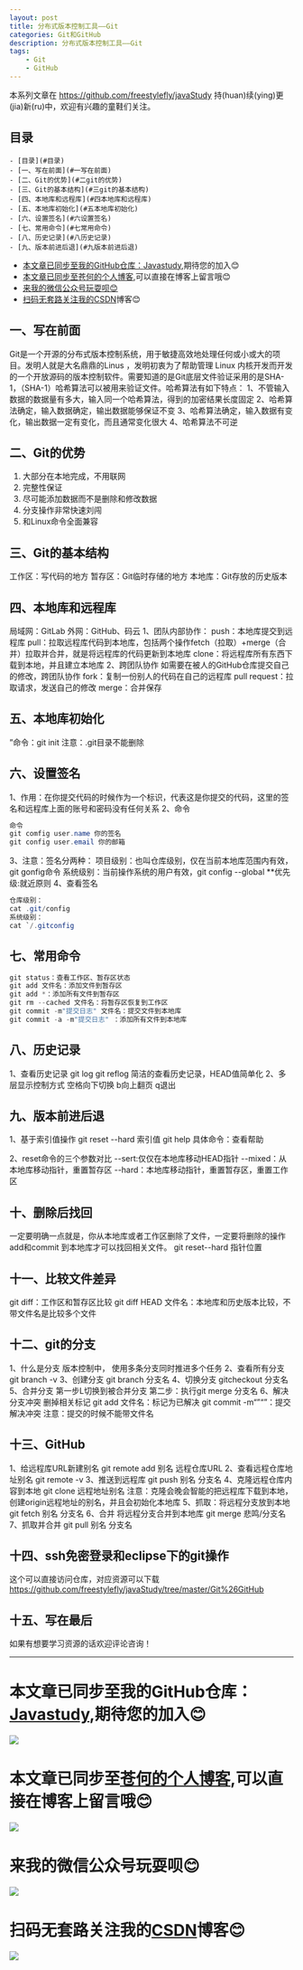 ```yaml
---
layout: post
title: 分布式版本控制工具——Git
categories: Git和GitHub
description: 分布式版本控制工具——Git
tags:
	- Git
	- GitHub
---
```


本系列文章在 <https://github.com/freestylefly/javaStudy> 持(huan)续(ying)更(jia)新(ru)中，欢迎有兴趣的童鞋们关注。

## 目录

<!-- TOC -->

    - [目录](#目录)
    - [一、写在前面](#一写在前面)
    - [二、Git的优势](#二git的优势)
    - [三、Git的基本结构](#三git的基本结构)
    - [四、本地库和远程库](#四本地库和远程库)
    - [五、本地库初始化](#五本地库初始化)
    - [六、设置签名](#六设置签名)
    - [七、常用命令](#七常用命令)
    - [八、历史记录](#八历史记录)
    - [九、版本前进后退](#九版本前进后退)
- [本文章已同步至我的GitHub仓库：<a href="https://github.com/freestylefly/javaStudy">Javastudy</a>,期待您的加入:blush:](#本文章已同步至我的github仓库a-hrefhttpsgithubcomfreestyleflyjavastudyjavastudya期待您的加入blush)
- [本文章已同步至<a href="https://freestylefly.github.io/">苍何的个人博客</a>,可以直接在博客上留言哦:blush:](#本文章已同步至a-hrefhttpsfreestyleflygithubio苍何的个人博客a可以直接在博客上留言哦blush)
- [来我的微信公众号玩耍呗:blush:](#来我的微信公众号玩耍呗blush)
- [扫码无套路关注我的<a href="https://blog.csdn.net/qq_43270074?orderby=UpdateTime">CSDN</a>博客:blush:](#扫码无套路关注我的a-hrefhttpsblogcsdnnetqq_43270074orderbyupdatetimecsdna博客blush)

<!-- /TOC -->

## 一、写在前面

Git是一个开源的分布式版本控制系统，用于敏捷高效地处理任何或小或大的项目。发明人就是大名鼎鼎的Linus ，发明初衷为了帮助管理 Linux 内核开发而开发的一个开放源码的版本控制软件。需要知道的是Git底层文件验证采用的是SHA-1，（SHA-1）哈希算法可以被用来验证文件。哈希算法有如下特点：
1、不管输入数据的数据量有多大，输入同一个哈希算法，得到的加密结果长度固定
2、哈希算法确定，输入数据确定，输出数据能够保证不变
3、哈希算法确定，输入数据有变化，输出数据一定有变化，而且通常变化很大
4、哈希算法不可逆
## 二、Git的优势

 1. 大部分在本地完成，不用联网
 2. 完整性保证
 3. 尽可能添加数据而不是删除和修改数据
 4. 分支操作非常快速刘闯
 5. 和Linux命令全面兼容
## 三、Git的基本结构
工作区：写代码的地方
暂存区：Git临时存储的地方
本地库：Git存放的历史版本
## 四、本地库和远程库
局域网：GitLab
外网：GitHub、码云
1、团队内部协作：
push：本地库提交到远程库
pull：拉取远程库代码到本地库，包括两个操作fetch（拉取）+merge（合并）拉取并合并，就是将远程库的代码更新到本地库
clone：将远程库所有东西下载到本地，并且建立本地库
2、跨团队协作
如需要在被人的GitHub仓库提交自己的修改，跨团队协作
fork：复制一份别人的代码在自己的远程库
pull request：拉取请求，发送自己的修改
merge：合并保存
## 五、本地库初始化
”命令：git init
注意：.git目录不能删除
## 六、设置签名
1、作用：在你提交代码的时候作为一个标识，代表这是你提交的代码，这里的签名和远程库上面的账号和密码没有任何关系
2、命令
```java
命令
git comfig user.name 你的签名
git config user.email 你的邮箱

```
3、注意：签名分两种：
项目级别：也叫仓库级别，仅在当前本地库范围内有效，git gonfig命令
系统级别：当前操作系统的用户有效，git config --global
**优先级:就近原则
4、查看签名

```java
仓库级别：
cat .git/config
系统级别：
cat `/.gitconfig
```
## 七、常用命令

```java
git status：查看工作区、暂存区状态
git add 文件名：添加文件到暂存区
git add *：添加所有文件到暂存区
git rm --cached 文件名：将暂存区恢复到工作区
git commit -m"提交日志" 文件名：提交文件到本地库
git commit -a -m"提交日志" ：添加所有文件到本地库

```
## 八、历史记录
1、查看历史记录
git log
git reflog 简洁的查看历史记录，HEAD值简单化
2、多层显示控制方式
空格向下切换
b向上翻页
q退出
## 九、版本前进后退
1、基于索引值操作
git reset --hard 索引值
git help 具体命令：查看帮助

 2、reset命令的三个参数对比
 --sert:仅仅在本地库移动HEAD指针
 --mixed：从本地库移动指针，重置暂存区
 --hard：本地库移动指针，重置暂存区，重置工作区
 ## 十、删除后找回
 一定要明确一点就是，你从本地库或者工作区删除了文件，一定要将删除的操作add和commit 到本地库才可以找回相关文件。
 git reset--hard 指针位置
 ## 十一、比较文件差异
 git diff：工作区和暂存区比较
 git diff HEAD 文件名：本地库和历史版本比较，不带文件名是比较多个文件
 ## 十二、git的分支
 1、什么是分支
 版本控制中， 使用多条分支同时推进多个任务
 2、查看所有分支
 git branch -v
 3、创建分支
 git branch 分支名
 4、切换分支
 gitcheckout 分支名
 5、合并分支
 第一步L切换到被合并分支
 第二步：执行git merge 分支名
 6、解决分支冲突
 删掉相关标记
 git add 文件名：标记为已解决
 git commit -m“”“”：提交解决冲突
 注意：提交的时候不能带文件名
 ## 十三、GitHub
 1、给远程库URL新建别名
 git remote add 别名 远程仓库URL
 2、查看远程仓库地址别名
 git remote -v
 3、推送到远程库
 git push 别名 分支名
 4、克隆远程仓库内容到本地
 git clone 远程地址别名
 注意：克隆会晚会智能的把远程库下载到本地，创建origin远程地址的别名，并且会初始化本地库
 5、抓取：将远程分支放到本地
 git fetch 别名 分支名
 6、合并
 将远程分支合并到本地库
 git merge 悲鸣/分支名
 7、抓取并合并
 git pull 别名 分支名
 ## 十四、ssh免密登录和eclipse下的git操作
 这个可以直接访问仓库，对应资源可以下载
 https://github.com/freestylefly/javaStudy/tree/master/Git%26GitHub
 ## 十五、写在最后
 如果有想要学习资源的话欢迎评论咨询！

------
# 本文章已同步至我的GitHub仓库：<a href="https://github.com/freestylefly/javaStudy">Javastudy</a>,期待您的加入:blush:
<img src="http://pp8g2fyug.bkt.clouddn.com/github.jpg" width=""/>

# 本文章已同步至<a href="https://freestylefly.github.io/">苍何的个人博客</a>,可以直接在博客上留言哦:blush:
<img src="http://pp8g2fyug.bkt.clouddn.com/myblog..png" width=""/>

# 来我的微信公众号玩耍呗:blush:
<img src="http://pp8g2fyug.bkt.clouddn.com/weixingongzhonghao.jpg" width=""/>

# 扫码无套路关注我的<a href="https://blog.csdn.net/qq_43270074?orderby=UpdateTime">CSDN</a>博客:blush:
<img src="http://pp8g2fyug.bkt.clouddn.com/CSDN.png" width=""/>
